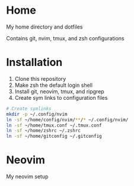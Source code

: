 # Home

My home directory and dotfiles

Contains git, nvim, tmux, and zsh configurations

# Installation

1. Clone this repository
2. Make zsh the default login shell
2. Install git, neovim, tmux, and ripgrep
3. Create sym links to configuration files

  ```bash
  # Create symlinks
  mkdir -p ~/.config/nvim
  ln -sf ~/home/config/nvim/**/* ~/.config/nvim/
  ln -sf ~/home/tmux.conf ~/.tmux.conf
  ln -sf ~/home/zshrc ~/.zshrc
  ln -sf ~/home/gitconfig ~/.gitconfig
  ```

# Neovim

My neovim setup
